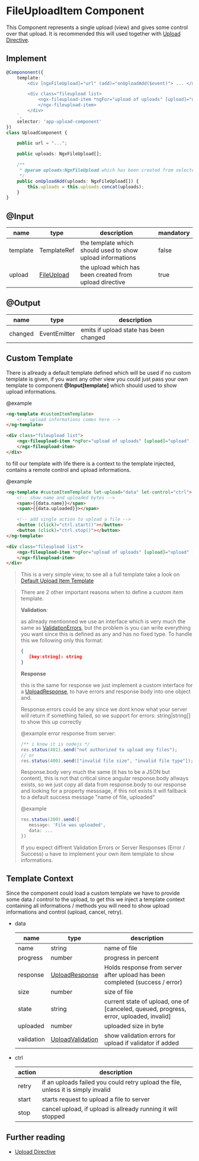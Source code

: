 
# FileUploadItem Component

This Component represents a single upload (view) and gives some control over that upload. It is recommended this will used together
with [Upload Directive](./upload-directive.md).

## Implement

```ts
@Compononent({
    template: `
        <div [ngxFileUpload]="url" (add)="onUploadAdd($event)"> ... </div>

        <div class="fileupload list>
            <ngx-fileupload-item *ngFor="upload of uploads" [upload]="upload">
            </ngx-fileupload-item>
        </div>
    `,
    selector: 'app-upload-component'
})
class UploadComponent {

    public url = "...";

    public uploads: NgxFileUpload[];

    /**
     * @param uploads:NgxFileUpload which has been created from selected / dropped files
     */
    public onUploadAdd(uploads: NgxFileUpload[]) {
        this.uploads = this.uploads.concat(uploads);
    }
}
```

## @Input

| name | type | description | mandatory |
|---|---|---|---|
| template | TemplateRef<FileUploadItemContext> | the template which should used to show upload informations | false |
| upload | [FileUpload](../src/lib/ngx-fileupload/services/file-upload.ts#37) | the upload which has been created from upload directive | true |

## @Output

| name | type | description |
|---|---|---|
| changed | EventEmitter<UploadModel> | emits if upload state has been changed |

## Custom Template

There is allready a default template defined which will be used if no custom template is given, 
if you want any other view you could just pass your own template to component __@Input[template]__ which should used to show upload informations.

@example 

```html
<ng-template #customItemTemplate>
    <!-- upload informations comes here -->
</ng-template>

<div class="fileupload list">
    <ngx-fileupload-item *ngFor="upload of uploads" [upload]="upload" [template]="customItemTemplate">
    </ngx-fileupload-item>
</div>
```

to fill our template with life there is a context to the template injected, contains a remote control and upload informations.

@example

```html
<ng-template #customItemTemplate let-upload="data" let-control="ctrl">
    <!-- show name and uploaded bytes -->
    <span>{{data.name}}</span>
    <span>{{data.uploaded}}></span>

    <!-- add single action to upload a file -->
    <button (click)="ctrl.start()"></button>
    <button (click)="ctrl.stop()"></button>
</ng-template>

<div class="fileupload list">
    <ngx-fileupload-item *ngFor="upload of uploads" [upload]="upload" [template]="customItemTemplate">
    </ngx-fileupload-item>
</div>
```

> This is a very simple view, to see all a full template take a look on [Default Upload Item Template](../src/lib/ngx-fileupload/components/ngx-fileupload-item.component.html)

>There are 2 other important reasons when to define a custom item template.
>
>__Validation__:
>
>as allready mentionned we use an interface which is very much the same as [ValidationErrors](https://angular.io/api/forms/ValidationErrors), but the problem is you can write everything you want since this is defined as any and has no fixed type. To handle this we following only this format:
>```json
>{
>    [key:string]: string
>}
>```
>
>__Response__
>
>this is the same for response we just implement a custom interface for a [UploadResponse](../src/lib/ngx-fileupload/model/upload.ts#13), to have errors and response body
into one object and.
> 
> Response.errors could be any since we dont know what your server will return if something failed, so we support for errors: string|string[] to show this up correctly
>
> @example error response from server:
> ```ts
> /** i know it is nodejs */
> res.status(401).send("not authorized to upload any files");
> // or 
> res.status(400).send(["invalid file size", "invalid file type"]);
> ```
>
> Response.body very much the same (it has to be a JSON but content), this is not that critical since angular response.body allways exists, so we just copy all data from
> response.body to our response and looking for a property messsage, if this not exists it will fallback to a default success message "name of file, uploaded"
> 
> @example
> 
> ```ts
> res.status(200).send({
>    message: 'File was uploaded',
>    data: ...
> })
> ```
> 
> If you expect diffrent Validation Errors or Server Responses (Error / Success) u have to implement your own item template to show informations.


## Template Context

Since the component could load a custom template we have to provide some data / control to the upload, to get this we inject a template context containing all informations / methods you will need to show upload informations and control (upload, cancel, retry).

- data

    | name | type | description |
    |---|---|---|
    | name | string | name of file |
    | progress | number | progress in percent |
    | response   | [UploadResponse](../src/lib/ngx-fileupload/model/upload.ts#13) | Holds response from server after upload has been completed (success / error) |
    | size | number | size of file |
    | state | string | current state of upload, one of [canceled, queued, progress, error,  uploaded, invalid] |
    | uploaded | number | uploaded size in byte |
    | validation | [UploadValidation](../src/lib/ngx-fileupload/model/upload.ts#19) | show validation errors for upload if validator if added |

- ctrl

    | action | description |
    |---|---|
    | retry | if an uploads failed you could retry upload the file, unless it is simply invalid |
    | start | starts request to upload a file to server |
    | stop | cancel upload, if upload is allready running it will stopped |

## Further reading

- [Upload Directive](./upload-directive.md)